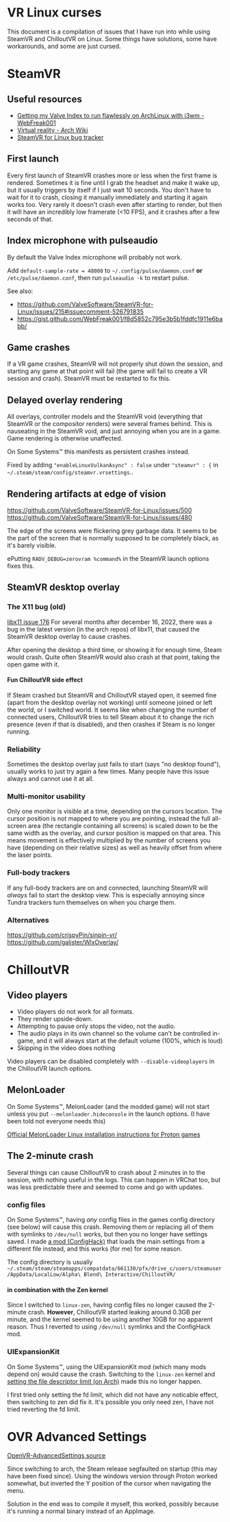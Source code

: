 # VR Linux curses
This document is a compilation of issues that I have run into while using SteamVR and ChilloutVR on Linux. Some things have solutions, some have workarounds, and some are just cursed.

# SteamVR
## Useful resources
- [Getting my Valve Index to run flawlessly on ArchLinux with i3wm - WebFreak001](https://gist.github.com/WebFreak001/f8d5852c795e3b5b1fddfc1911e6babb)
- [Virtual reality - Arch Wiki](https://wiki.archlinux.org/title/Virtual_reality)
- [SteamVR for Linux bug tracker](https://github.com/ValveSoftware/SteamVR-for-Linux/issues/)


## First launch
Every first launch of SteamVR crashes more or less when the first frame is rendered. Sometimes it is fine until I grab the headset and make it wake up, but it usually triggers by itself if I just wait 10 seconds. You don't have to wait for it to crash, closing it manually immediately and starting it again works too. Very rarely it doesn't crash even after starting to render, but then it will have an incredibly low framerate (<10 FPS), and it crashes after a few seconds of that.

## Index microphone with pulseaudio
By default the Valve Index microphone will probably not work.

Add `default-sample-rate = 48000` to `~/.config/pulse/daemon.conf` **or** `/etc/pulse/daemon.conf`, then run `pulseaudio -k` to restart pulse.

See also:
- https://github.com/ValveSoftware/SteamVR-for-Linux/issues/215#issuecomment-526791835
- https://gist.github.com/WebFreak001/f8d5852c795e3b5b1fddfc1911e6babb/

## Game crashes
If a VR game crashes, SteamVR will not properly shut down the session, and starting any game at that point will fail (the game will fail to create a VR session and crash). SteamVR must be restarted to fix this.

## Delayed overlay rendering
All overlays, controller models and the SteamVR void (everything that SteamVR or the compositor renders) were several frames behind. This is nauseating in the SteamVR void, and just annoying when you are in a game. Game rendering is otherwise unaffected.

On Some Systems™️ this manifests as persistent crashes instead.

Fixed by adding `"enableLinuxVulkanAsync" : false` under `"steamvr" : {` in `~/.steam/steam/config/steamvr.vrsettings`..

## Rendering artifacts at edge of vision
https://github.com/ValveSoftware/SteamVR-for-Linux/issues/500
https://github.com/ValveSoftware/SteamVR-for-Linux/issues/480

The edge of the screens were flickering grey garbage data. It seems to be the part of the screen that is normally supposed to be completely black, as it's barely visible.

ePutting `RADV_DEBUG=zerovram %command%` in the SteamVR launch options fixes this.


## SteamVR desktop overlay
### The X11 bug (old)
[libx11 issue 176](https://gitlab.freedesktop.org/xorg/lib/libx11/-/issues/176)
For several months after december 16, 2022, there was a bug in the latest version (in the arch repos) of libx11, that caused the SteamVR desktop overlay to cause crashes.

After opening the desktop a third time, or showing it for enough time, Steam would crash. Quite often SteamVR would also crash at that point, taking the open game with it.

#### Fun ChilloutVR side effect
If Steam crashed but SteamVR and ChilloutVR stayed open, it seemed fine (apart from the desktop overlay not working) until someone joined or left the world, or I switched world. It seems like when changing the number of connected users, ChilloutVR tries to tell Steam about it to change the rich presence (even if that is disabled), and then crashes if Steam is no longer running.


### Reliability
Sometimes the desktop overlay just fails to start (says "no desktop found"), usually works to just try again a few times. Many people have this issue always and cannot use it at all.

### Multi-monitor usability
Only one monitor is visible at a time, depending on the cursors location.
The cursor position is not mapped to where you are pointing, instead the full all-screen area (the rectangle containing all screens) is scaled down to be the same width as the overlay, and cursor position is mapped on that area. This means movement is effectively multiplied by the number of screens you have (depending on their relative sizes) as well as heavily offset from where the laser points.

### Full-body trackers
If any full-body trackers are on and connected, launching SteamVR will *always* fail to start the desktop view. This is especially annoying since Tundra trackers turn themselves on when you charge them.

### Alternatives
https://github.com/crispyPin/sinpin-vr/
https://github.com/galister/WlxOverlay/


# ChilloutVR
## Video players
- Video players do not work for all formats.
- They render upside-down.
- Attempting to pause only stops the video, not the audio.
- The audio plays in its own channel so the volume can't be controlled in-game, and it will always start at the default volume (100%, which is loud)
- Skipping in the video does nothing

Video players can be disabled completely with `--disable-videoplayers` in the ChilloutVR launch options.

## MelonLoader
On Some Systems™️, MelonLoader (and the modded game) will not start unless you put `--melonloader.hideconsole` in the launch options. (I have been told not everyone needs this)

[Official MelonLoader Linux installation instructions for Proton games](https://melonwiki.xyz/#/README?id=linux-instructions)

<!--
(These instructions are out of date, use the official ones above instead.)
### Installation
- Download [MelonLoader.x64.zip](https://github.com/LavaGang/MelonLoader/releases/)
- Install [protontricks](https://github.com/Matoking/protontricks/#installation) (aur `protontricks`)
- run `protontricks 661130 winecfg`, click **Libraries**, type in `version` and click **Add**
- run `protontricks 661130 dotnet48`
 -->

## The 2-minute crash
Several things can cause ChilloutVR to crash about 2 minutes in to the session, with nothing useful in the logs. This can happen in VRChat too, but was less predictable there and seemed to come and go with updates.

### config files
On Some Systems™️, having *any* config files in the games config directory (see below) will cause this crash. Removing them or replacing all of them with symlinks to `/dev/null` works, but then you no longer have settings saved. I made [a mod (ConfigHack)](https://github.com/CrispyPin/CVR-ConfigHack) that loads the main settings from a different file instead, and this works (for me) for some reason.

The config directory is usually `~/.steam/steam/steamapps/compatdata/661130/pfx/drive_c/users/steamuser/AppData/LocalLow/Alpha\ Blend\ Interactive/ChilloutVR/`

#### in combination with the Zen kernel
Since I switched to `linux-zen`, having config files no longer caused the 2-minute crash. **However**, ChilloutVR started leaking around 0.3GB per minute, and the kernel seemed to be using another 10GB for no apparent reason. Thus I reverted to using `/dev/null` symlinks and the ConfigHack mod.

### UIExpansionKit
On Some Systems™️, using the UIExpansionKit mod (which many mods depend on) would cause the crash. Switching to the `linux-zen` kernel and [setting the file descriptor limit (on Arch)](https://wiki.archlinux.org/title/Limits.conf#nofile) made this no longer happen.

I first tried only setting the fd limit, which did not have any noticable effect, then switching to zen did fix it. It's possible you only need zen, I have not tried reverting the fd limit.


# OVR Advanced Settings
[OpenVR-AdvancedSettings source](https://github.com/OpenVR-Advanced-Settings/OpenVR-AdvancedSettings/)

Since switching to arch, the Steam release segfaulted on startup (this may have been fixed since). Using the windows version through Proton worked somewhat, but inverted the Y position of the cursor when navigating the menu.

Solution in the end was to compile it myself, this worked, possibly because it's running a normal binary instead of an AppImage.
